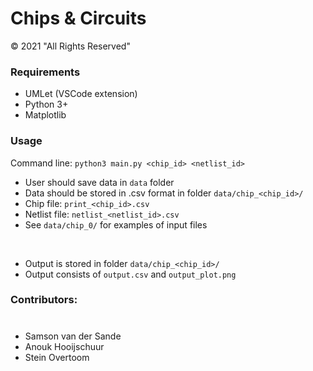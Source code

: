 # Chips & Circuits

© 2021 "All Rights Reserved"


### Requirements
* UMLet (VSCode extension)
* Python 3+
* Matplotlib


### Usage

Command line: `python3 main.py <chip_id> <netlist_id>`

* User should save data in `data` folder
* Data should be stored in .csv format in folder `data/chip_<chip_id>/`
* Chip file: `print_<chip_id>.csv`
* Netlist file: `netlist_<netlist_id>.csv`
* See `data/chip_0/` for examples of input files
<br>

* Output is stored in folder `data/chip_<chip_id>/`
* Output consists of `output.csv` and `output_plot.png`

### Contributors: 
#
* Samson van der Sande
* Anouk Hooijschuur
* Stein Overtoom 
